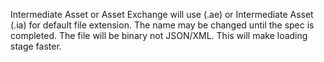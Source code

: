 Intermediate Asset or Asset Exchange will use (.ae) or Intermediate Asset (.ia) for default file extension. The name may be changed until the spec is completed. The file will be binary not JSON/XML. This will make loading stage faster.
